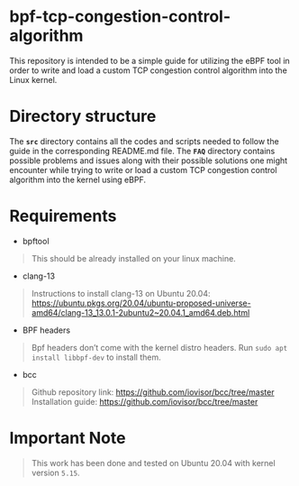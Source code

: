 # bpf-tcp-congestion-control-algorithm
This repository is intended to be a simple guide for utilizing the eBPF tool in order to write and load a custom TCP congestion control algorithm into the Linux kernel.

# Directory structure
The **`src`** directory contains all the codes and scripts needed to follow the guide in the corresponding README.md file.
The **`FAQ`** directory contains possible problems and issues  along with their possible solutions one might encounter while trying to write or load a custom TCP congestion control algorithm into the kernel using eBPF.

# Requirements
- bpftool
> This should be already installed on your linux machine.
- clang-13
> Instructions to install clang-13 on Ubuntu 20.04: 
> https://ubuntu.pkgs.org/20.04/ubuntu-proposed-universe-amd64/clang-13_13.0.1-2ubuntu2~20.04.1_amd64.deb.html
- BPF headers
> Bpf headers don’t come with the kernel distro headers.
> Run `sudo apt install libbpf-dev` to install them.
- bcc
> Github repository link: https://github.com/iovisor/bcc/tree/master
> Installation guide: https://github.com/iovisor/bcc/tree/master

# Important Note
> This work has been done and tested on Ubuntu 20.04 with kernel version `5.15`.

